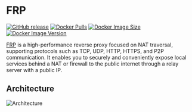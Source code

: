 # FRP

[![GitHub release](https://img.shields.io/github/v/tag/fatedier/frp.svg?style=flat-square&label=release&logo=github&color=brightgreen)](https://github.com/fatedier/frp/releases)
[![Docker Pulls](https://img.shields.io/docker/pulls/honeok/frp.svg?style=flat-square&logo=docker&color=brightgreen)](https://hub.docker.com/r/honeok/frp)
[![Docker Image Size](https://img.shields.io/docker/image-size/honeok/frp.svg?style=flat-square&logo=docker&color=brightgreen)](https://hub.docker.com/r/honeok/frp)
[![Docker Image Version](https://img.shields.io/docker/v/honeok/frp.svg?style=flat-square&logo=docker&color=brightgreen)](https://hub.docker.com/r/honeok/frp)

[FRP][1] is a high-performance reverse proxy focused on NAT traversal, supporting protocols such as TCP, UDP, HTTP, HTTPS, and P2P communication. It enables you to securely and conveniently expose local services behind a NAT or firewall to the public internet through a relay server with a public IP.

## Architecture

![Architecture](https://github.com/fatedier/frp/raw/master/doc/pic/architecture.png)

[1]: https://gofrp.org

